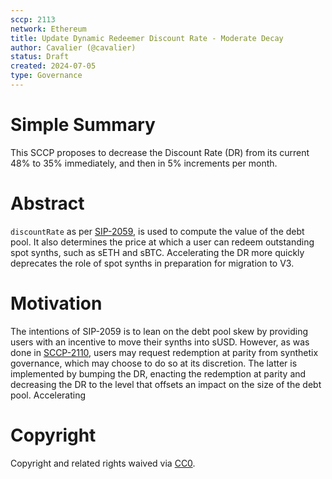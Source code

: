 ```yaml
---
sccp: 2113
network: Ethereum
title: Update Dynamic Redeemer Discount Rate - Moderate Decay
author: Cavalier (@cavalier)
status: Draft
created: 2024-07-05
type: Governance
---
```


# Simple Summary

This SCCP proposes to decrease the Discount Rate (DR) from its current 48% to 35% immediately, and then in 5% increments per month.

# Abstract

`discountRate` as per [SIP-2059](https://sips.synthetix.io/sips/sip-2059/), is used to compute the value of the debt pool. It also determines the price at which a user can redeem outstanding spot synths, such as sETH and sBTC. Accelerating the DR more quickly deprecates the role of spot synths in preparation for migration to V3.

# Motivation

The intentions of SIP-2059 is to lean on the debt pool skew by providing users with an incentive to move their synths into sUSD. However, as was done in [SCCP-2110](https://sips.synthetix.io/sccp/sccp-2110/), users may request redemption at parity from synthetix governance, which may choose to do so at its discretion. The latter is implemented by bumping the DR, enacting the redemption at parity and decreasing the DR to the level that offsets an impact on the size of the debt pool. Accelerating 

# Copyright

Copyright and related rights waived via [CC0](https://creativecommons.org/publicdomain/zero/1.0/).

